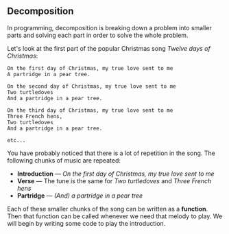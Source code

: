 ## Decomposition

In programming, decomposition is breaking down a problem into smaller parts and solving each part in order to solve the whole problem.

Let's look at the first part of the popular Christmas song _Twelve days of Christmas_:

```
On the first day of Christmas, my true love sent to me
A partridge in a pear tree.

On the second day of Christmas, my true love sent to me
Two turtledoves
And a partridge in a pear tree.

On the third day of Christmas, my true love sent to me
Three French hens,
Two turtledoves
And a partridge in a pear tree.

etc...
```

You have probably noticed that there is a lot of repetition in the song. The following chunks of music are repeated:

- **Introduction** — _On the first day of Christmas, my true love sent to me_
- **Verse** — The tune is the same for _Two turtledoves_ and _Three French hens_
- **Partridge** — _(And) a partridge in a pear tree_

Each of these smaller chunks of the song can be written as a **function**. Then that function can be called whenever we need that melody to play. We will begin by writing some code to play the introduction.
